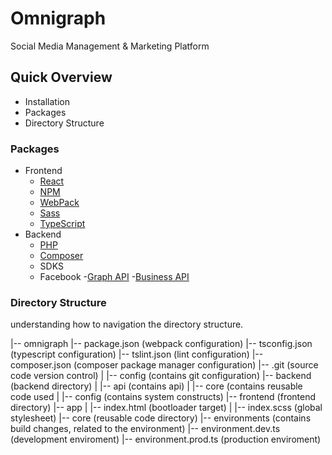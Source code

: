 # Omnigraph
Social Media Management & Marketing Platform

## Quick Overview
- Installation
- Packages
- Directory Structure


### Packages
- Frontend
  - [React](https://github.com/facebook/react)
  - [NPM](https://github.com/npm/cli)
  - [WebPack](https://github.com/webpack)
  - [Sass](https://github.com/sass/sass)
  - [TypeScript](https://github.com/Microsoft/TypeScript)
- Backend
  - [PHP](https://github.com/php)
  - [Composer](https://github.com/composer/composer)
  - SDKS
  - Facebook
    -[Graph API](https://github.com/facebook/php-graph-sdk)
    -[Business API](https://github.com/facebook/facebook-php-business-sdk)

### Directory Structure
understanding how to navigation the directory structure.

|-- omnigraph
    |-- package.json (webpack configuration)
    |-- tsconfig.json (typescript configuration)
    |-- tslint.json (lint configuration)
    |-- composer.json (composer package manager configuration)
    |--  .git (source code version control)
    |   |-- config (contains git configuration)
    |-- backend (backend directory)
    |   |-- api (contains api)
    |   |-- core (contains reusable code used
    |   |-- config (contains system constructs)
    |-- frontend (frontend directory)
        |-- app
        |   |-- index.html (bootloader target)
        |   |-- index.scss (global stylesheet)
        |-- core (reusable code directory)
        |-- environments (contains build changes, related to the environment)
             |-- environment.dev.ts (development enviroment)
             |-- environment.prod.ts (production enviroment)

